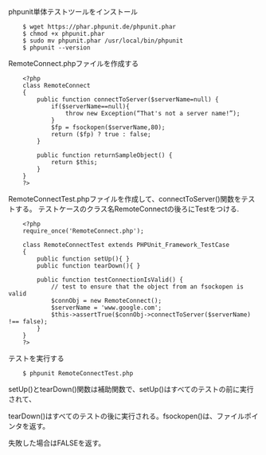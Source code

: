 phpunit単体テストツールをインストール

        $ wget https://phar.phpunit.de/phpunit.phar
        $ chmod +x phpunit.phar
        $ sudo mv phpunit.phar /usr/local/bin/phpunit
        $ phpunit --version

RemoteConnect.phpファイルを作成する

        <?php
        class RemoteConnect
        {
            public function connectToServer($serverName=null) {
                if($serverName==null){
                    throw new Exception(“That's not a server name!”);
                }
                $fp = fsockopen($serverName,80);
                return ($fp) ? true : false;
            }

            public function returnSampleObject() {
                return $this;
            }
        }
        ?>


RemoteConnectTest.phpファイルを作成して、connectToServer()関数をテストする。
テストケースのクラス名RemoteConnectの後ろにTestをつける.

        <?php
        require_once('RemoteConnect.php');

        class RemoteConnectTest extends PHPUnit_Framework_TestCase
        {
            public function setUp(){ }
            public function tearDown(){ }

            public function testConnectionIsValid() {
                // test to ensure that the object from an fsockopen is valid
                $connObj = new RemoteConnect();
                $serverName = 'www.google.com';
                $this->assertTrue($connObj->connectToServer($serverName) !== false);
            }
        }
        ?>

テストを実行する

        $ phpunit RemoteConnectTest.php

setUp()とtearDown()関数は補助関数で、setUp()はすべてのテストの前に実行されて、

tearDown()はすべてのテストの後に実行される。fsockopen()は、ファイルポインタを返す。

失敗した場合はFALSEを返す。
